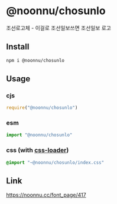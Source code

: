 # @noonnu/chosunlo
조선로고체 - 이걸로 조선일보쓰면 조선일보 로고

## Install
```sh
npm i @noonnu/chosunlo
```
## Usage
### cjs
```js
require("@noonnu/chosunlo")
```
### esm
```js
import "@noonnu/chosunlo"
```
### css (with [css-loader](https://github.com/webpack-contrib/css-loader))
```css
@import "~@noonnu/chosunlo/index.css"
```

## Link
https://noonnu.cc/font_page/417
